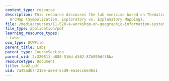 ```yaml
---
content_type: resource
description: This resource discusses the lab exercise based on Thematic Mapping in
  ArcMap (Symbolization, Exploratory vs. Explanatory Mapping).
file: /media/courses/11-520-a-workshop-on-geographic-information-systems-fall-2005/7a48adb7215eaee455d9ea1ecc6640a1_lab2.pdf
file_type: application/pdf
learning_resource_types:
- Labs
ocw_type: OCWFile
parent_title: Labs
parent_type: CourseSection
parent_uid: 2c320811-a808-516d-d362-87b899df38ba
resourcetype: Document
title: lab2.pdf
uid: 7a48adb7-215e-aee4-55d9-ea1ecc6640a1
---
```

